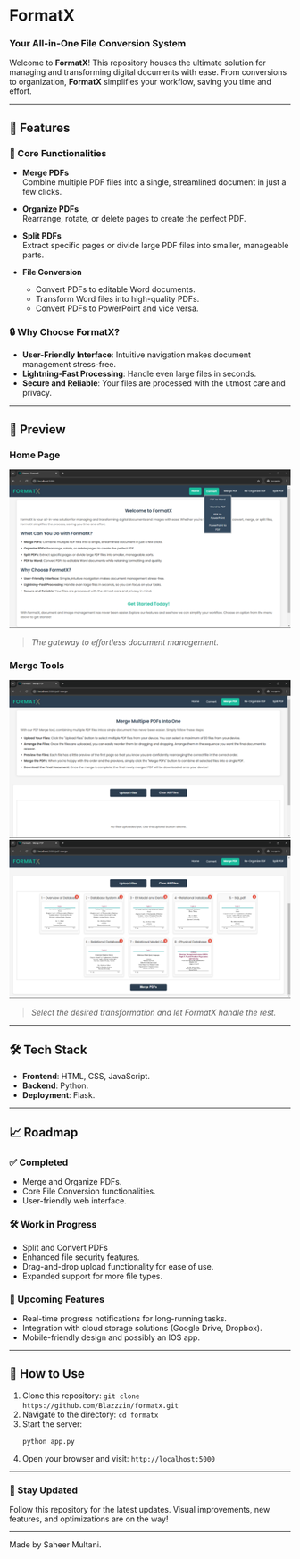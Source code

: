 # FormatX
### Your All-in-One File Conversion System

Welcome to **FormatX**! This repository houses the ultimate solution for managing and transforming digital documents with ease. From conversions to organization, **FormatX** simplifies your workflow, saving you time and effort.

---

## 🚀 Features

### 🌟 Core Functionalities

- **Merge PDFs**  
  Combine multiple PDF files into a single, streamlined document in just a few clicks.

- **Organize PDFs**  
  Rearrange, rotate, or delete pages to create the perfect PDF.

- **Split PDFs**  
  Extract specific pages or divide large PDF files into smaller, manageable parts.

- **File Conversion**
  - Convert PDFs to editable Word documents.
  - Transform Word files into high-quality PDFs.
  - Convert PDFs to PowerPoint and vice versa.

### 🔒 Why Choose FormatX?

- **User-Friendly Interface**: Intuitive navigation makes document management stress-free.
- **Lightning-Fast Processing**: Handle even large files in seconds.
- **Secure and Reliable**: Your files are processed with the utmost care and privacy.

---

## 📸 Preview

### Home Page
![Home Page Preview](./github_assets/home_preview.png)  
> *The gateway to effortless document management.*

### Merge Tools
![Merge Tools Preview 1](./github_assets/merge_preview_1.png)  
![Merge Tools Preview 2](./github_assets/merge_preview_2.png)
> *Select the desired transformation and let FormatX handle the rest.*

---

## 🛠️ Tech Stack

- **Frontend**: HTML, CSS, JavaScript.
- **Backend**: Python.
- **Deployment**: Flask.
---

## 📈 Roadmap

### ✅ Completed

- Merge and Organize PDFs.
- Core File Conversion functionalities.
- User-friendly web interface.

### 🛠️ Work in Progress

- Split and Convert PDFs
- Enhanced file security features.
- Drag-and-drop upload functionality for ease of use.
- Expanded support for more file types.

### 🎯 Upcoming Features

- Real-time progress notifications for long-running tasks.
- Integration with cloud storage solutions (Google Drive, Dropbox).
- Mobile-friendly design and possibly an IOS app.

---

## 📝 How to Use

1. Clone this repository: `git clone https://github.com/Blazzzin/formatx.git`
2. Navigate to the directory: `cd formatx`
3. Start the server:
    ```bash
    python app.py
    ```
4. Open your browser and visit: `http://localhost:5000`

---

### 👀 Stay Updated

Follow this repository for the latest updates. Visual improvements, new features, and optimizations are on the way!

---

Made by Saheer Multani.